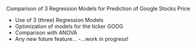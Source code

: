 Comparison of 3 Regression Models for Prediction of Google Stocks Price

- Use of 3 (three) Regression Models
- Optimization of models for the ticker GOOG
- Comparison with ANOVA
- Any new future feature...
-...work in progress!




